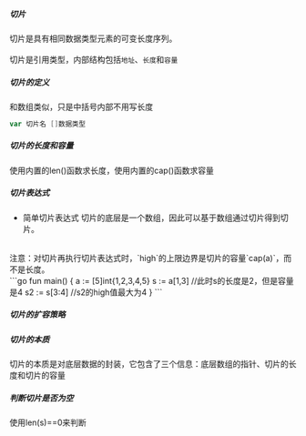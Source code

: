 ##### 切片
切片是具有相同数据类型元素的可变长度序列。<br>
<br>
切片是引用类型，内部结构包括`地址`、`长度`和`容量`<br>

##### 切片的定义
和数组类似，只是中括号内部不用写长度
```go
var 切片名 []数据类型
```
##### 切片的长度和容量
使用内置的len()函数求长度，使用内置的cap()函数求容量

##### 切片表达式
+ 简单切片表达式
切片的底层是一个数组，因此可以基于数组通过切片得到切片。<br>
<br>
注意：对切片再执行切片表达式时，`high`的上限边界是切片的容量`cap(a)`，而不是长度。<br>
```go
fun main() {
    a := [5]int{1,2,3,4,5}
    s := a[1,3] //此时s的长度是2，但是容量是4
    s2 := s[3:4] //s2的high值最大为4
}
```

##### 切片的扩容策略



##### 切片的本质
切片的本质是对底层数据的封装，它包含了三个信息：底层数组的指针、切片的长度和切片的容量

##### 判断切片是否为空
使用len(s)==0来判断

